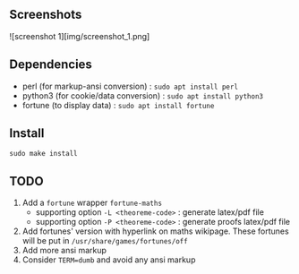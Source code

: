 ## Screenshots

![screenshot 1][img/screenshot_1.png]

## Dependencies

- perl (for markup-ansi conversion) : `sudo apt install perl`
- python3 (for cookie/data conversion) : `sudo apt install python3`
- fortune (to display data) : `sudo apt install fortune`

## Install
`sudo make install`


## TODO

1. Add a `fortune` wrapper `fortune-maths`
   - supporting option `-L <theoreme-code>` : generate latex/pdf file
   - supporting option `-P <theoreme-code>` : generate proofs latex/pdf file
2. Add fortunes' version with hyperlink on maths wikipage. These fortunes will be put in `/usr/share/games/fortunes/off` 
3. Add more ansi markup
4. Consider `TERM=dumb` and avoid any ansi markup 
